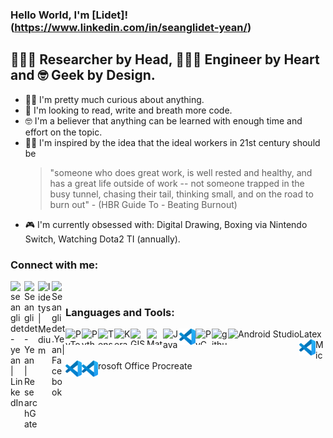 ### Hello World, I'm [Lidet]!(https://www.linkedin.com/in/seanglidet-yean/) 

<!--[![Website](https://img.shields.io/website?label=codeSTACKr.com&style=for-the-badge&url=https%3A%2F%2Fcodestackr.com)](https://codestackr.com)
[![Twitter Follow](https://img.shields.io/twitter/follow/codeSTACKr?color=1DA1F2&logo=twitter&style=for-the-badge)](https://twitter.com/intent/follow?original_referer=https%3A%2F%2Fgithub.com%2FcodeSTACKr&screen_name=codeSTACKr)-->

## 👩🏻‍🔬 Researcher by Head,  👩🏻‍💻 Engineer by Heart and 🤓 Geek by Design.

- 🙋‍♀️ I'm pretty much curious about anything. 
- 🐣 I'm looking to read, write and breath more code.
- 🤓 I'm a believer that anything can be learned with enough time and effort on the topic. 
- 👩‍💻 I'm inspired by the idea that the ideal workers in 21st century should be 
    > "someone who does great work, is well rested and healthy, and has a great life outside of work -- not someone trapped in the busy tunnel, chasing their tail, thinking small, and on the road to burn out" - (HBR Guide To - Beating Burnout) 
- 🎮 I'm currently obsessed with: Digital Drawing, Boxing via Nintendo Switch, Watching Dota2 TI (annually).



### Connect with me:

<!--[<img align="left" alt="codeSTACKr.com" width="22px" src="https://raw.githubusercontent.com/iconic/open-iconic/master/svg/globe.svg" />][website]-->
[<img align="left" alt="seanglidet-yean | LinkedIn" width="22px" src="https://cdn.jsdelivr.net/npm/simple-icons@v3/icons/linkedin.svg" />](https://www.linkedin.com/in/seanglidet-yean/)
[<img align="left" alt="Seanglidet-Yean | ResearchGate" width="22px" src="https://cdn.jsdelivr.net/npm/simple-icons@3.13.0/icons/researchgate.svg" />](https://www.researchgate.net/profile/Seanglidet-Yean)
[<img align="left" alt="lidetys | Medium" width="22px" src="https://cdn.jsdelivr.net/npm/simple-icons@3.13.0/icons/medium.svg" />](https://lidetys.medium.com)
[<img align="left" alt="Seanglidet.Yean| Facebook" width="22px" src="https://cdn.jsdelivr.net/npm/simple-icons@v3/icons/facebook.svg" />](https://www.facebook.com/seanglidet.yean/)

<br />

### Languages and Tools:

[<img align="left" alt="PyTorch" width="26px" height="26px" src="https://upload.wikimedia.org/wikipedia/commons/1/10/PyTorch_logo_icon.svg" />](https://pytorch.org)

[<img align="left" alt="Python" width="26px" height="26px"  src="https://upload.wikimedia.org/wikipedia/commons/c/c3/Python-logo-notext.svg" />](https://www.python.org)

[<img align="left" alt="TensorFlow" width="26px" height="26px" src="https://upload.wikimedia.org/wikipedia/commons/2/2d/Tensorflow_logo.svg" />](https://www.tensorflow.org)

[<img align="left" alt="Keras" width="26px" height="26px" src="https://upload.wikimedia.org/wikipedia/commons/a/ae/Keras_logo.svg" />](https://keras.io)

[<img align="left" alt="GIS" width="26px" height="26px" src="https://d346xxcyottdqx.cloudfront.net/wp-content/uploads/2020/03/Screenshot-2020-03-19-at-10.28.52-e1584606673927.png" />](https://www.esri.com/en-us/what-is-gis/overview)

[<img align="left" alt="Matlab" width="26px" height="26px" src="https://upload.wikimedia.org/wikipedia/commons/2/21/Matlab_Logo.png" />](https://www.mathworks.com/products/matlab.html)
 
[<img align="left" alt="Java" width="26px" src="https://upload.wikimedia.org/wikipedia/en/3/30/Java_programming_language_logo.svg" />](https://www.java.com/en/)

[<img align="left" alt="Visual Studio Code" width="26px" height="26px" src="https://raw.githubusercontent.com/github/explore/80688e429a7d4ef2fca1e82350fe8e3517d3494d/topics/visual-studio-code/visual-studio-code.png" />](https://code.visualstudio.com)

 
[<img align="left" alt="PyCharm" width="26px" height="26px" src="https://upload.wikimedia.org/wikipedia/commons/1/1d/PyCharm_Icon.svg" />](https://www.jetbrains.com/pycharm/)


[<img align="left" alt="github" width="26px" height="26px" src="https://upload.wikimedia.org/wikipedia/commons/9/91/Octicons-mark-github.svg" />](https://github.com/yslidet)


[<img align="left" alt="Android Studio" height="26px" src="https://upload.wikimedia.org/wikipedia/commons/9/92/Android_Studio_Trademark.svg" />](https://developer.android.com/studio)

Latex 
<img align="left" alt="Visual Studio Code" width="26px" height="26px" src="https://raw.githubusercontent.com/github/explore/80688e429a7d4ef2fca1e82350fe8e3517d3494d/topics/visual-studio-code/visual-studio-code.png" />
Microsoft Office 
<img align="left" alt="Visual Studio Code" width="26px" height="26px" src="https://raw.githubusercontent.com/github/explore/80688e429a7d4ef2fca1e82350fe8e3517d3494d/topics/visual-studio-code/visual-studio-code.png" />
Procreate
<img align="left" alt="Visual Studio Code" width="26px" height="26px" src="https://raw.githubusercontent.com/github/explore/80688e429a7d4ef2fca1e82350fe8e3517d3494d/topics/visual-studio-code/visual-studio-code.png" />


<br />
<br />
